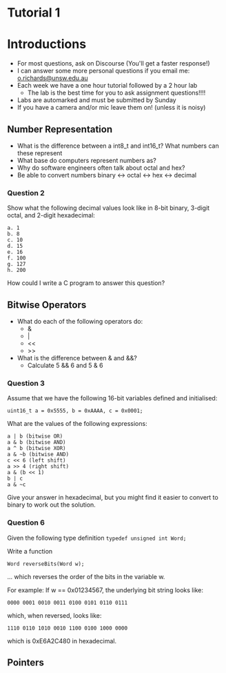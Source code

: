 # Tutorial 1

# Introductions

* For most questions, ask on Discourse (You'll get a faster response!)
* I can answer some more personal questions if you email me: o.richards@unsw.edu.au
* Each week we have a one hour tutorial followed by a 2 hour lab
    * The lab is the best time for you to ask assignment questions!!!!
* Labs are automarked and must be submitted by Sunday
* If you have a camera and/or mic leave them on! (unless it is noisy)

## Number Representation

* What is the difference between a int8_t and int16_t? What numbers can these represent
* What base do computers represent numbers as?
* Why do software engineers often talk about octal and hex?
* Be able to convert numbers binary <-> octal <-> hex <-> decimal

### Question 2
 Show what the following decimal values look like in 8-bit binary, 3-digit octal, and 2-digit hexadecimal:

    a. 1
    b. 8
    c. 10
    d. 15
    e. 16
    f. 100
    g. 127
    h. 200 

How could I write a C program to answer this question? 

## Bitwise Operators

* What do each of the following operators do: 
    * &
    * |
    * <<
    * \>\>
* What is the difference between & and &&?
    * Calculate 5 && 6 and 5 & 6

### Question 3
Assume that we have the following 16-bit variables defined and initialised:

`uint16_t a = 0x5555, b = 0xAAAA, c = 0x0001;`

What are the values of the following expressions:

    a | b (bitwise OR)
    a & b (bitwise AND)
    a ^ b (bitwise XOR)
    a & ~b (bitwise AND)
    c << 6 (left shift)
    a >> 4 (right shift)
    a & (b << 1)
    b | c
    a & ~c 

Give your answer in hexadecimal, but you might find it easier to convert to binary to work out the solution.

### Question 6
Given the following type definition
`typedef unsigned int Word;`

Write a function

`Word reverseBits(Word w);`

... which reverses the order of the bits in the variable w.

For example: If w == 0x01234567, the underlying bit string looks like:

`0000 0001 0010 0011 0100 0101 0110 0111`

which, when reversed, looks like:

`1110 0110 1010 0010 1100 0100 1000 0000`

which is 0xE6A2C480 in hexadecimal.

## Pointers
